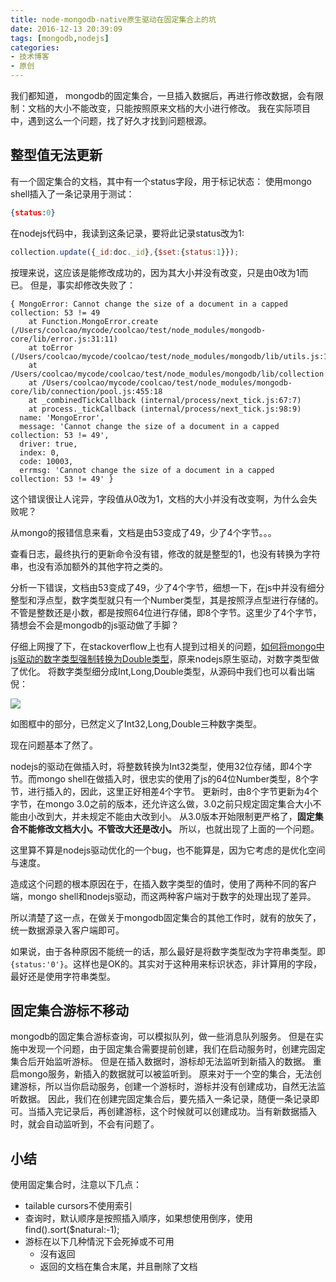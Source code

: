 ```yaml
---
title: node-mongodb-native原生驱动在固定集合上的坑 
date: 2016-12-13 20:39:09
tags: [mongodb,nodejs]
categories:
- 技术博客
- 原创
---
```


我们都知道， mongodb的固定集合，一旦插入数据后，再进行修改数据，会有限制：文档的大小不能改变，只能按照原来文档的大小进行修改。
我在实际项目中，遇到这么一个问题，找了好久才找到问题根源。

<!--more-->

## 整型值无法更新

有一个固定集合的文档，其中有一个status字段，用于标记状态：
使用mongo shell插入了一条记录用于测试：

```json
{status:0}
```

在nodejs代码中，我读到这条记录，要将此记录status改为1:

```js
collection.update({_id:doc._id},{$set:{status:1}});
```

按理来说，这应该是能修改成功的，因为其大小并没有改变，只是由0改为1而已。
但是，事实却修改失败了：

```
{ MongoError: Cannot change the size of a document in a capped collection: 53 != 49
    at Function.MongoError.create (/Users/coolcao/mycode/coolcao/test/node_modules/mongodb-core/lib/error.js:31:11)
    at toError (/Users/coolcao/mycode/coolcao/test/node_modules/mongodb/lib/utils.js:114:22)
    at /Users/coolcao/mycode/coolcao/test/node_modules/mongodb/lib/collection.js:1047:67
    at /Users/coolcao/mycode/coolcao/test/node_modules/mongodb-core/lib/connection/pool.js:455:18
    at _combinedTickCallback (internal/process/next_tick.js:67:7)
    at process._tickCallback (internal/process/next_tick.js:98:9)
  name: 'MongoError',
  message: 'Cannot change the size of a document in a capped collection: 53 != 49',
  driver: true,
  index: 0,
  code: 10003,
  errmsg: 'Cannot change the size of a document in a capped collection: 53 != 49' }
```

这个错误很让人诧异，字段值从0改为1，文档的大小并没有改变啊，为什么会失败呢？

从mongo的报错信息来看，文档是由53变成了49，少了4个字节。。。

查看日志，最终执行的更新命令没有错，修改的就是整型的1，也没有转换为字符串，也没有添加额外的其他字符之类的。

分析一下错误，文档由53变成了49，少了4个字节，细想一下，在js中并没有细分整型和浮点型，数字类型就只有一个Number类型，其是按照浮点型进行存储的。
不管是整数还是小数，都是按照64位进行存储，即8个字节。这里少了4个字节，猜想会不会是mongodb的js驱动做了手脚？

仔细上网搜了下，在stackoverflow上也有人提到过相关的问题，[如何将mongo中js驱动的数字类型强制转换为Double类型](http://stackoverflow.com/questions/14382346/forcing-javascript-numbers-to-double-in-mongodb-document)，原来nodejs原生驱动，对数字类型做了优化。
将数字类型细分成Int,Long,Double类型，从源码中我们也可以看出端倪：

![](https://img001-10042971.cos.ap-shanghai.myqcloud.com/blog/mongo_data_type.png)

如图框中的部分，已然定义了Int32,Long,Double三种数字类型。

现在问题基本了然了。

nodejs的驱动在做插入时，将整数转换为Int32类型，使用32位存储，即4个字节。而mongo shell在做插入时，很忠实的使用了js的64位Number类型，8个字节，进行插入的，因此，这里正好相差4个字节。
更新时，由8个字节更新为4个字节，在mongo 3.0之前的版本，还允许这么做，3.0之前只规定固定集合大小不能由小改到大，并未规定不能由大改到小。
从3.0版本开始限制更严格了，**固定集合不能修改文档大小。不管改大还是改小。**
所以，也就出现了上面的一个问题。

这里算不算是nodejs驱动优化的一个bug，也不能算是，因为它考虑的是优化空间与速度。

造成这个问题的根本原因在于，在插入数字类型的值时，使用了两种不同的客户端，mongo shell和nodejs驱动，而这两种客户端对于数字的处理出现了差异。

所以清楚了这一点，在做关于mongodb固定集合的其他工作时，就有的放矢了，统一数据源录入客户端即可。

如果说，由于各种原因不能统一的话，那么最好是将数字类型改为字符串类型。即`{status:'0'}`。这样也是OK的。其实对于这种用来标识状态，非计算用的字段，最好还是使用字符串类型。

## 固定集合游标不移动
mongodb的固定集合游标查询，可以模拟队列，做一些消息队列服务。
但是在实施中发现一个问题，由于固定集合需要提前创建，我们在启动服务时，创建完固定集合后开始监听游标。
但是在插入数据时，游标却无法监听到新插入的数据。
重启mongo服务，新插入的数据就可以被监听到。
原来对于一个空的集合，无法创建游标，所以当你启动服务，创建一个游标时，游标并没有创建成功，自然无法监听数据。
因此，我们在创建完固定集合后，要先插入一条记录，随便一条记录即可。当插入完记录后，再创建游标，这个时候就可以创建成功。当有新数据插入时，就会自动监听到，不会有问题了。

## 小结
使用固定集合时，注意以下几点：

* tailable cursors不使用索引
* 查询时，默认顺序是按照插入順序，如果想使用倒序，使用 find().sort($natural:-1);
* 游标在以下几种情況下会死掉或不可用
  * 沒有返回
  * 返回的文档在集合末尾，并且刪除了文档